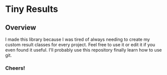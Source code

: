 # Tiny Results
## Overview
I made this library because I was tired of always needing to create my custom result classes for every project. Feel free to use it or edit it if you even found it useful.
I'll probably use this repository finally learn how to use git.

### Cheers!
